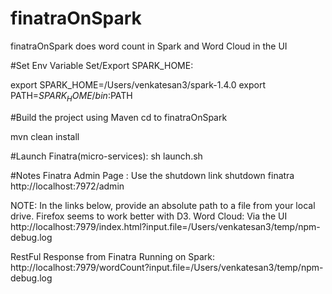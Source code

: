 # finatraOnSpark
finatraOnSpark does word count in Spark and Word Cloud in the UI


#Set Env Variable
Set/Export SPARK_HOME: 

export SPARK_HOME=/Users/venkatesan3/spark-1.4.0
export PATH=$SPARK_HOME/bin:$PATH


#Build the project using Maven
cd to finatraOnSpark

mvn clean install


#Launch Finatra(micro-services):
sh launch.sh


#Notes
Finatra Admin Page : Use the shutdown link shutdown finatra
http://localhost:7972/admin

NOTE: In the links below, provide an absolute path to a file from your local drive. Firefox seems to work better with D3.
Word Cloud: Via the UI 
http://localhost:7979/index.html?input.file=/Users/venkatesan3/temp/npm-debug.log

RestFul Response from Finatra Running on Spark:
http://localhost:7979/wordCount?input.file=/Users/venkatesan3/temp/npm-debug.log

